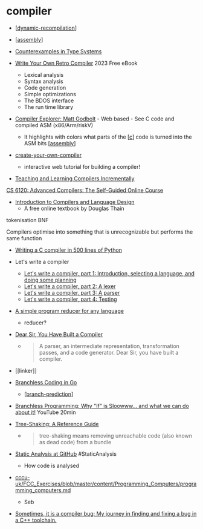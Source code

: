 compiler
========

* [[dynamic-recompilation]]
* [[assembly]]
* [Counterexamples in Type Systems](https://counterexamples.org/)

* [Write Your Own Retro Compiler](http://t3x.org/t3x/0/book.html) 2023 Free eBook
    * Lexical analysis
    * Syntax analysis
    * Code generation
    * Simple optimizations
    * The BDOS interface
    * The run time library 

* [Compiler Explorer: Matt Godbolt](https://godbolt.org/) - Web based - See C code and compiled ASM (x86/Arm/riskV)
    * It highlights with colors what parts of the [[c]] code is turned into the ASM bits [[assembly]]
* [create-your-own-compiler](https://citw.dev/tutorial/create-your-own-compiler)
    * interactive web tutorial for building a compiler!
* [Teaching and Learning Compilers Incrementally](https://iucompilercourse.github.io/tutorial-web-page/)

[CS 6120: Advanced Compilers: The Self-Guided Online Course](https://www.cs.cornell.edu/courses/cs6120/2020fa/self-guided/)

* [Introduction to Compilers and Language Design](https://www3.nd.edu/~dthain/compilerbook/)
    *  A free online textbook by Douglas Thain 

tokenisation
BNF

Compilers optimise into something that is unrecognizable but performs the same function

* [Writing a C compiler in 500 lines of Python](https://vgel.me/posts/c500/)

* Let's write a compiler
    * [Let's write a compiler, part 1: Introduction, selecting a language, and doing some planning](https://briancallahan.net/blog/20210814.html)
    * [Let's write a compiler, part 2: A lexer](https://briancallahan.net/blog/20210815.html)
    * [Let's write a compiler, part 3: A parser](https://briancallahan.net/blog/20210816.html)
    * [Let's write a compiler, part 4: Testing](https://briancallahan.net/blog/20210817.html)
* [A simple program reducer for any language](https://comby.dev/blog/2021/03/26/comby-reducer)
    * reducer?
* [Dear Sir, You Have Built a Compiler](https://rachitnigam.com/post/you-have-built-a-compiler/)
    * > A parser, an intermediate representation, transformation passes, and a code generator. Dear Sir, you have built a compiler.
* [[linker]]

* [Branchless Coding in Go](https://mattnakama.com/blog/go-branchless-coding/)
    * [[branch-prediction]]
* [Branchless Programming: Why "If" is Sloowww... and what we can do about it!](https://www.youtube.com/watch?v=bVJ-mWWL7cE) YouTube 20min

* [Tree-Shaking: A Reference Guide](https://www.smashingmagazine.com/2021/05/tree-shaking-reference-guide/)
    * > tree-shaking means removing unreachable code (also known as dead code) from a bundle

* [Static Analysis at GitHub](https://cacm.acm.org/magazines/2022/2/258227-static-analysis-at-github/fulltext) #StaticAnalysis
    * How code is analysed

* [cccu-uk/FCC_Exercises/blob/master/content/Programming_Computers/programming_computers.md](https://github.com/cccu-uk/FCC_Exercises/blob/master/content/Programming_Computers/programming_computers.md)
    * Seb


* [Sometimes, it is a compiler bug: My journey in finding and fixing a bug in a C++ toolchain.](https://quick-lint-js.com/blog/bug-journey/)

[//begin]: # "Autogenerated link references for markdown compatibility"
[dynamic-recompilation]: dynamic-recompilation.md "Dynamic Recompilation"
[assembly]: assembly.md "Assembly Code"
[c]: c.md "C"
[branch-prediction]: branch-prediction.md "Branch Prediction"
[//end]: # "Autogenerated link references"